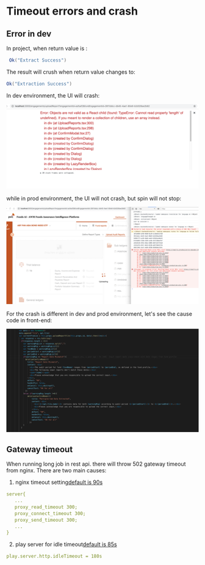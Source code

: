 # Timeout errors and crash

## Error in dev

In project, when return value is :
```scala
 Ok("Extract Success")
```
The result will crush when return value changes to:
```scala
Ok("Extraction Success")
```
In dev environment, the UI will crash:

![UI crash in 3000](./pic/errorIn3000.png)

while in prod environment, the UI will not crash, but spin will not stop:

![UI crash in 9000](./pic/errorIn9000.png)

For the crash is different in dev and prod environment, let's see the cause code in front-end:

![code in frontend](./pic/codeInFrontend.png)

## Gateway timeout

When running long job in rest api. there will throw 502 gateway timeout from nginx. 
There are two main causes:

1. nginx timeout setting[default is 90s](https://serverfault.com/questions/777749/how-to-disable-timeout-for-nginx)

```yaml
server{
   ...
   proxy_read_timeout 300;
   proxy_connect_timeout 300;
   proxy_send_timeout 300; 
   ...
}
```

2. play server for idle timeout[default is 85s](https://stackoverflow.com/questions/44873117/why-does-play-2-6-close-a-websocket-after-85-seconds-when-it-is-idle-while-play)

```yaml
play.server.http.idleTimeout = 180s
```
